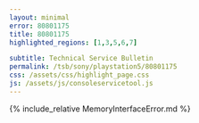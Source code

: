 ```yaml
---
layout: minimal
error: 80801175
title: 80801175
highlighted_regions: [1,3,5,6,7]

subtitle: Technical Service Bulletin
permalink: /tsb/sony/playstation5/80801175
css: /assets/css/highlight_page.css
js: /assets/js/consoleservicetool.js
---
```


{% include_relative MemoryInterfaceError.md %}
